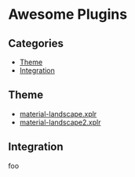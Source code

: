 Awesome Plugins
===============

Categories
----------

- [Theme](#theme)
- [Integration](#integration)


Theme
-----

- [material-landscape.xplr](https://github.com/sayanarijit/material-landscape.xplr)
- [material-landscape2.xplr](https://github.com/sayanarijit/material-landscape2.xplr)


Integration
-----------

foo

